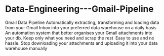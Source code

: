 # Data-Engineering---Gmail-Pipeline
Gmail Data Pipeline
Automatically extracting, transforming and loading data from your Gmail Inbox into your preferred data warehouse on a daily basis
An automation system that better organises your Gmail attachments into your db. Keep only what you need and scrap the rest 
Easy to use and no hassle. Stop downloading your attachments and uploading it into your data warehouse manually
